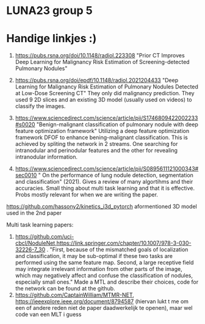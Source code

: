 # LUNA23 group 5
# Handige linkjes :)
1. https://pubs.rsna.org/doi/10.1148/radiol.223308
"Prior CT Improves Deep Learning for Malignancy Risk Estimation of Screening-detected Pulmonary Nodules"

2. https://pubs.rsna.org/doi/epdf/10.1148/radiol.2021204433
"Deep Learning for Malignancy Risk Estimation of Pulmonary Nodules Detected at Low-Dose Screening CT"
They only did malignancy prediction. They used 9 2D slices and an existing 3D model (usually used on videos) to classify the images. 

3. https://www.sciencedirect.com/science/article/pii/S1746809422002233#s0020
"Benign-malignant classification of pulmonary nodule with deep feature optimization framework"
Utilizing a deep feature optimization framework DFOF to enhance bening-malignant classification. This is achieved by spliting the network in 2 streams. One searching for intranodular and perinodular features and the other for revealing intranodular information.

4. https://www.sciencedirect.com/science/article/pii/S0895611121000343#sec0010 " On the performance of lung nodule detection, segmentation and classification" (2021). Gives a review of many algortihms and their accuracies. Small thing about multi task learning and that it is effective. Probs mostly relevant for when we are writing the paper. 


https://github.com/hassony2/kinetics_i3d_pytorch
aformentioned 3D model used in the 2nd paper

Multi task learning papers:

1. https://github.com/uci-cbcl/NoduleNet,https://link.springer.com/chapter/10.1007/978-3-030-32226-7_30 . "First, because of the mismatched goals of localization and classification, it may be sub-optimal if these two tasks are performed using the same feature map. Second, a large receptive field may integrate irrelevant information from other parts of the image, which may negatively affect and confuse the classification of nodules, especially small ones." Made a MTL and describe their choices, code for the network can be found at the github.
2. https://github.com/CaptainWilliam/MTMR-NET, https://ieeexplore.ieee.org/document/8794587 (hiervan lukt t me om een of andere reden niet de paper daadwerkelijk te openen), maar wel code van een MLT i guess
 
